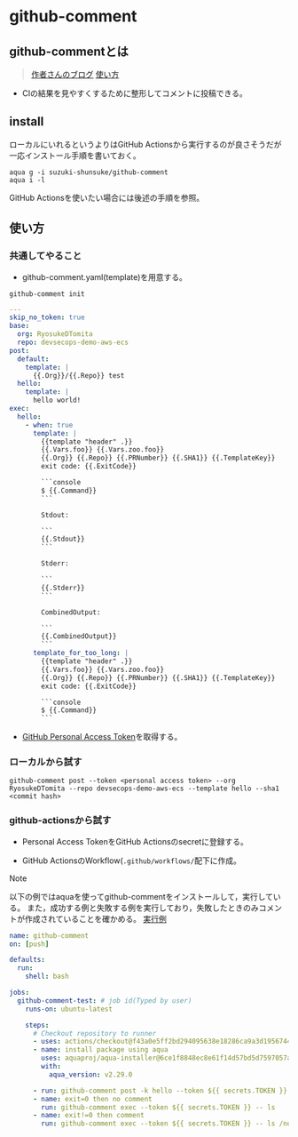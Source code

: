 # github-comment

## github-commentとは

> [作者さんのブログ](https://zenn.dev/shunsuke_suzuki/articles/improve-cicd-with-github-comment)
> [使い方](https://github.com/suzuki-shunsuke/github-comment?tab=readme-ov-file)

- CIの結果を見やすくするために整形してコメントに投稿できる。

## install

ローカルにいれるというよりはGitHub Actionsから実行するのが良さそうだが一応インストール手順を書いておく。

```shell
aqua g -i suzuki-shunsuke/github-comment
aqua i -l
```

GitHub Actionsを使いたい場合には後述の手順を参照。

## 使い方

### 共通してやること

- github-comment.yaml(template)を用意する。

```shell
github-comment init
```

```yaml
---
skip_no_token: true
base:
  org: RyosukeDTomita
  repo: devsecops-demo-aws-ecs
post:
  default:
    template: |
      {{.Org}}/{{.Repo}} test
  hello:
    template: |
      hello world!
exec:
  hello:
    - when: true
      template: |
        {{template "header" .}}
        {{.Vars.foo}} {{.Vars.zoo.foo}}
        {{.Org}} {{.Repo}} {{.PRNumber}} {{.SHA1}} {{.TemplateKey}}
        exit code: {{.ExitCode}}

        ```console
        $ {{.Command}}
        ```

        Stdout:

        ```
        {{.Stdout}}
        ```

        Stderr:

        ```
        {{.Stderr}}
        ```

        CombinedOutput:

        ```
        {{.CombinedOutput}}
        ```
      template_for_too_long: |
        {{template "header" .}}
        {{.Vars.foo}} {{.Vars.zoo.foo}}
        {{.Org}} {{.Repo}} {{.PRNumber}} {{.SHA1}} {{.TemplateKey}}
        exit code: {{.ExitCode}}

        ```console
        $ {{.Command}}
        ```
```

- [GitHub Personal Access Token](https://docs.github.com/ja/enterprise-cloud@latest/authentication/keeping-your-account-and-data-secure/managing-your-personal-access-tokens)を取得する。

### ローカルから試す

```shell
github-comment post --token <personal access token> --org RyosukeDTomita --repo devsecops-demo-aws-ecs --template hello --sha1 <commit hash>
```

### github-actionsから試す

- Personal Access TokenをGitHub Actionsのsecretに登録する。

- GitHub ActionsのWorkflow(`.github/workflows/`配下に作成。

> [!NOTE]
> 以下の例ではaquaを使ってgithub-commentをインストールして，実行している。
> また，成功する例と失敗する例を実行しており，失敗したときのみコメントが作成されていることを確かめる。
> [実行例](https://github.com/RyosukeDTomita/devsecops-demo-aws-ecs/pull/32#issuecomment-2171981579)

```yaml
name: github-comment
on: [push]

defaults:
  run:
    shell: bash

jobs:
  github-comment-test: # job id(Typed by user)
    runs-on: ubuntu-latest

    steps:
      # Checkout repository to runner
      - uses: actions/checkout@f43a0e5ff2bd294095638e18286ca9a3d1956744 # v3.6.0
      - name: install package using aqua
        uses: aquaproj/aqua-installer@6ce1f8848ec8e61f14d57bd5d7597057a6dd187c # v3.0.1
        with:
          aqua_version: v2.29.0

      - run: github-comment post -k hello --token ${{ secrets.TOKEN }}
      - name: exit=0 then no comment
        run: github-comment exec --token ${{ secrets.TOKEN }} -- ls
      - name: exit!=0 then comment
        run: github-comment exec --token ${{ secrets.TOKEN }} -- ls /not_exist
```
